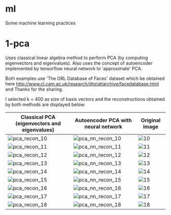 # ml
Some machine learning practices

# 1-pca

Uses classical linear algebra method to perform PCA (by computing eigenvectors and eigenvalues). Also uses the concept of autoencoder implemented by tensorflow neural network to 'approximate' PCA.

Both examples use 'The ORL Database of Faces' dataset which be obtained here http://www.cl.cam.ac.uk/research/dtg/attarchive/facedatabase.html and Thanks for the sharing.

I selected k = 400 as size of basis vectors and the reconstructions obtained by both methods are displayed below:

| Classical PCA (eigenvectors and eigenvalues) | Autoencoder PCA with neural network | Original image |
|-----|-----|-----|
| ![pca_recon_10](https://cloud.githubusercontent.com/assets/12389984/25296906/8e1d3c6e-26b8-11e7-9448-23c2c2b1884f.png) | ![pca_nn_recon_10](https://cloud.githubusercontent.com/assets/12389984/25296949/c1b04850-26b8-11e7-8ade-eeeafb8ca134.png) | ![10](https://cloud.githubusercontent.com/assets/12389984/25296824/40a5b8ee-26b8-11e7-906a-c8b52c8d5d76.png) |
| ![pca_recon_11](https://cloud.githubusercontent.com/assets/12389984/25296911/8e21379c-26b8-11e7-91b1-0dc990984c86.png) | ![pca_nn_recon_11](https://cloud.githubusercontent.com/assets/12389984/25296947/c1afcb28-26b8-11e7-91a5-0e55ca934228.png) | ![11](https://cloud.githubusercontent.com/assets/12389984/25296825/40a5fe8a-26b8-11e7-8836-dd4522638dfd.png) |
| ![pca_recon_12](https://cloud.githubusercontent.com/assets/12389984/25296909/8e208270-26b8-11e7-965a-9d5bd7792ce9.png) | ![pca_nn_recon_12](https://cloud.githubusercontent.com/assets/12389984/25296951/c1b2c620-26b8-11e7-9068-716d9ddd8066.png) | ![12](https://cloud.githubusercontent.com/assets/12389984/25296829/40abade4-26b8-11e7-8491-a1791d3d06ef.png) |
| ![pca_recon_13](https://cloud.githubusercontent.com/assets/12389984/25296908/8e1ff742-26b8-11e7-811a-28823f044def.png) | ![pca_nn_recon_13](https://cloud.githubusercontent.com/assets/12389984/25296952/c1b3a752-26b8-11e7-8d00-d365bbe0a0d3.png) | ![13](https://cloud.githubusercontent.com/assets/12389984/25296828/40a9ac42-26b8-11e7-8fe7-791529c640f6.png) |
| ![pca_recon_14](https://cloud.githubusercontent.com/assets/12389984/25296910/8e210678-26b8-11e7-8c93-54690cab515c.png) | ![pca_nn_recon_14](https://cloud.githubusercontent.com/assets/12389984/25296950/c1b13148-26b8-11e7-8ee2-135496644a2e.png) | ![14](https://cloud.githubusercontent.com/assets/12389984/25296827/40a78d22-26b8-11e7-85a0-00ff84ffa1a5.png) |
| ![pca_recon_15](https://cloud.githubusercontent.com/assets/12389984/25296912/8e23654e-26b8-11e7-9d2e-d6420c5607ac.png) | ![pca_nn_recon_15](https://cloud.githubusercontent.com/assets/12389984/25296948/c1b02442-26b8-11e7-9f75-ca20a365680c.png) | ![15](https://cloud.githubusercontent.com/assets/12389984/25296826/40a6377e-26b8-11e7-8d6e-c89b6d481367.png) |
| ![pca_recon_16](https://cloud.githubusercontent.com/assets/12389984/25296913/8e27d4a8-26b8-11e7-8634-85ddee897bdf.png) | ![pca_nn_recon_16](https://cloud.githubusercontent.com/assets/12389984/25296954/c1bd3f9c-26b8-11e7-9c21-a88d75d00425.png) | ![16](https://cloud.githubusercontent.com/assets/12389984/25296832/40b4f0d4-26b8-11e7-91de-958a0d9fa7f0.png) |
| ![pca_recon_17](https://cloud.githubusercontent.com/assets/12389984/25296915/8e31041a-26b8-11e7-9a9d-e40d88337509.png) | ![pca_nn_recon_17](https://cloud.githubusercontent.com/assets/12389984/25296955/c1be8d2a-26b8-11e7-9a4f-47f3f7c0f333.png) | ![17](https://cloud.githubusercontent.com/assets/12389984/25296831/40b2d1c8-26b8-11e7-9ec7-d929c04f2e2e.png) |
|![pca_recon_18](https://cloud.githubusercontent.com/assets/12389984/25296914/8e2c959c-26b8-11e7-9de8-3b9090b3a31c.png) | ![pca_nn_recon_18](https://cloud.githubusercontent.com/assets/12389984/25296953/c1bcedc6-26b8-11e7-9885-74972ed87f0a.png) | ![18](https://cloud.githubusercontent.com/assets/12389984/25296830/40b0ab8c-26b8-11e7-9ea1-e4434e5008d0.png) |



